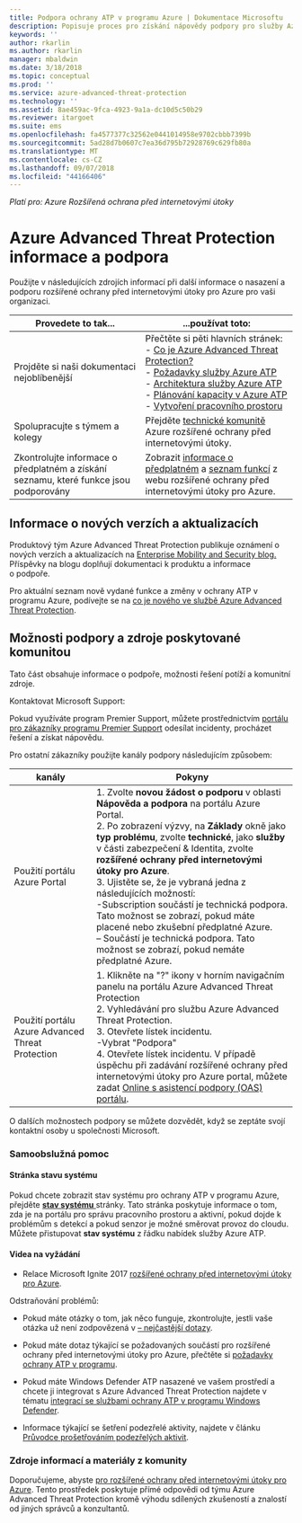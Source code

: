 ```yaml
---
title: Podpora ochrany ATP v programu Azure | Dokumentace Microsoftu
description: Popisuje proces pro získání nápovědy podpory pro služby Azure ATP.
keywords: ''
author: rkarlin
ms.author: rkarlin
manager: mbaldwin
ms.date: 3/18/2018
ms.topic: conceptual
ms.prod: ''
ms.service: azure-advanced-threat-protection
ms.technology: ''
ms.assetid: 8ae459ac-9fca-4923-9a1a-dc10d5c50b29
ms.reviewer: itargoet
ms.suite: ems
ms.openlocfilehash: fa4577377c32562e0441014958e9702cbbb7399b
ms.sourcegitcommit: 5ad28d7b0607c7ea36d795b72928769c629fb80a
ms.translationtype: MT
ms.contentlocale: cs-CZ
ms.lasthandoff: 09/07/2018
ms.locfileid: "44166406"
---
```

*Platí pro: Azure Rozšířená ochrana před internetovými útoky*


# <a name="azure-advanced-threat-protection-information-and-support"></a>Azure Advanced Threat Protection informace a podpora 


Použijte v následujících zdrojích informací při další informace o nasazení a podporu rozšířené ochrany před internetovými útoky pro Azure pro vaši organizaci.

|Provedete to tak...|...používat toto:|
|----|----|
|Projděte si naši dokumentaci nejoblíbenější|Přečtěte si pěti hlavních stránek:<br>- [Co je Azure Advanced Threat Protection?](what-is-atp.md)<br>- [Požadavky služby Azure ATP](atp-prerequisites.md)<br>- [Architektura služby Azure ATP](atp-architecture.md)<br>- [Plánování kapacity v Azure ATP](atp-capacity-planning.md)<br>- [Vytvoření pracovního prostoru](install-atp-step1.md)|
|Spolupracujte s týmem a kolegy|Přejděte [technické komunitě](https://techcommunity.microsoft.com/t5/Azure-Advanced-Threat-Protection/bd-p/AzureAdvancedThreatProtection) Azure rozšířené ochrany před internetovými útoky.|
|Zkontrolujte informace o předplatném a získání seznamu, které funkce jsou podporovány|Zobrazit [informace o předplatném](https://www.microsoft.com/cloud-platform/azure-information-protection-pricing) a [seznam funkcí](https://www.microsoft.com/cloud-platform/azure-information-protection-features) z webu rozšířené ochrany před internetovými útoky pro Azure.|

## <a name="information-about-new-releases-and-updates"></a>Informace o nových verzích a aktualizacích

Produktový tým Azure Advanced Threat Protection publikuje oznámení o nových verzích a aktualizacích na [Enterprise Mobility and Security blog.](https://cloudblogs.microsoft.com/enterprisemobility/author/microsoft-advanced-threat-analytics-team/)
Příspěvky na blogu doplňují dokumentaci k produktu a informace o podpoře.

Pro aktuální seznam nově vydané funkce a změny v ochrany ATP v programu Azure, podívejte se na [co je nového ve službě Azure Advanced Threat Protection](atp-whats-new.md).

## <a name="support-options-and-community-resources"></a>Možnosti podpory a zdroje poskytované komunitou

Tato část obsahuje informace o podpoře, možnosti řešení potíží a komunitní zdroje.

Kontaktovat Microsoft Support:

Pokud využíváte program Premier Support, můžete prostřednictvím [portálu pro zákazníky programu Premier Support](https://premier.microsoft.com/) odesílat incidenty, procházet řešení a získat nápovědu.

Pro ostatní zákazníky použijte kanály podpory následujícím způsobem:

| kanály|Pokyny|
|------|-----|
|Použití portálu Azure Portal|1. Zvolte **novou žádost o podporu** v oblasti **Nápověda a podpora** na portálu Azure Portal. <br>2. Po zobrazení výzvy, na **Základy** okně jako **typ problému**, zvolte **technické**, jako **služby** v části zabezpečení & Identita, zvolte **rozšířené ochrany před internetovými útoky pro Azure**. <br>3. Ujistěte se, že je vybraná jedna z následujících možností:<br>-Subscription součástí je technická podpora. Tato možnost se zobrazí, pokud máte placené nebo zkušební předplatné Azure.<br>– Součástí je technická podpora. Tato možnost se zobrazí, pokud nemáte předplatné Azure.|
|Použití portálu Azure Advanced Threat Protection| 1. Klikněte na "?" ikony v horním navigačním panelu na portálu Azure Advanced Threat Protection<br>2. Vyhledávání pro službu Azure Advanced Threat Protection.<br>3. Otevřete lístek incidentu.<br>-Vybrat "Podpora"<br>4. Otevřete lístek incidentu. V případě úspěchu při zadávání rozšířené ochrany před internetovými útoky pro Azure portal, můžete zadat [Online s asistencí podpory (OAS) portálu](https://support.microsoft.com/assistedsupportproducts). |

O dalších možnostech podpory se můžete dozvědět, když se zeptáte svojí kontaktní osoby u společnosti Microsoft.

### <a name="self-help"></a>Samoobslužná pomoc

#### <a name="system-status-page"></a>Stránka stavu systému 

Pokud chcete zobrazit stav systému pro ochrany ATP v programu Azure, přejděte [ **stav systému** ](https://health.atp.azure.com/) stránky. Tato stránka poskytuje informace o tom, zda je na portálu pro správu pracovního prostoru a aktivní, pokud dojde k problémům s detekcí a pokud senzor je možné směrovat provoz do cloudu. Můžete přistupovat **stav systému** z řádku nabídek služby Azure ATP.

#### <a name="on-demand-videos"></a>Videa na vyžádání

- Relace Microsoft Ignite 2017 [rozšířené ochrany před internetovými útoky pro Azure](https://myignite.microsoft.com/sessions/53476?source=sessions).

Odstraňování problémů:

- Pokud máte otázky o tom, jak něco funguje, zkontrolujte, jestli vaše otázka už není zodpovězená v [– nejčastější dotazy](atp-technical-faq.md).

- Pokud máte dotaz týkající se požadovaných součástí pro rozšířené ochrany před internetovými útoky pro Azure, přečtěte si [požadavky ochrany ATP v programu](atp-prerequisites.md).

- Pokud máte Windows Defender ATP nasazené ve vašem prostředí a chcete ji integrovat s Azure Advanced Threat Protection najdete v tématu [integrací se službami ochrany ATP v programu Windows Defender](integrate-wd-atp.md).

- Informace týkající se šetření podezřelé aktivity, najdete v článku [Průvodce prošetřováním podezřelých aktivit](suspicious-activity-guide.md).

### <a name="community-resources"></a>Zdroje informací a materiály z komunity

Doporučujeme, abyste [pro rozšířené ochrany před internetovými útoky pro Azure](https://www.yammer.com/AskIPTeam). Tento prostředek poskytuje přímé odpovědi od týmu Azure Advanced Threat Protection kromě výhodu sdílených zkušeností a znalostí od jiných správců a konzultantů.
